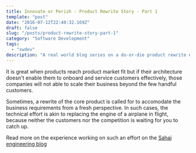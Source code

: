 ```yaml
---
title: Innovate or Perish - Product Rewrite Story - Part 1
template: "post"
date: "2016-07-12T22:40:32.169Z"
draft: false
slug: "/posts/product-rewrite-story-part-1"
category: "Software Development"
tags:
  - "swdev"
description: "A real world blog series on a do-or-die product rewrite engagement from the trenches."
---
```


It is great when products reach product market fit but if their architecture doesn't enable them to onboard and service customers effectively, those companies will not able to scale their business beyond the few handful customers.

Sometimes, a rewrite of the core product is called for to accomodate the business requirements from a fresh perspective.
In such cases, the technical effort is akin to replacing the engine of a airplane in flight, because neither the customers nor the competition is waiting for you to catch up.

Read more on the experience working on such an effort on the [Sahaj engineering blog](https://www.sahajsoft.com/blog/product-rewrite-story-part-1/)

